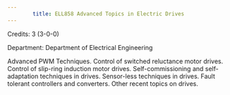 ```yaml
---
        title: ELL858 Advanced Topics in Electric Drives
---
```

Credits: 3 (3-0-0)

Department: Department of Electrical Engineering

Advanced PWM Techniques. Control of switched reluctance motor drives. Control of slip-ring induction motor drives. Self-commissioning and self-adaptation techniques in drives. Sensor-less techniques in drives. Fault tolerant controllers and converters. Other recent topics on drives.